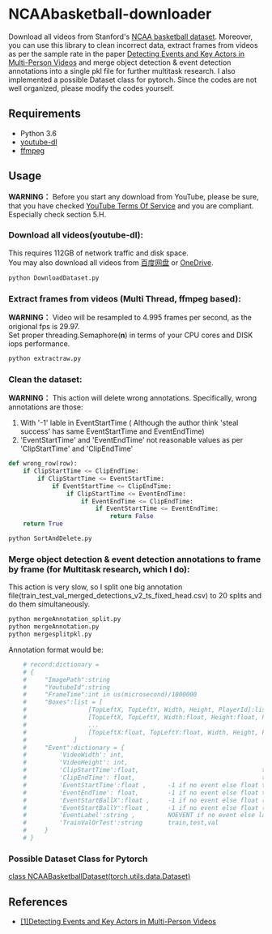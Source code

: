 # NCAAbasketball-downloader
Download all videos from Stanford's [NCAA basketball dataset](http://basketballattention.appspot.com/). Moreover, you can use this library to clean incorrect data, extract frames from videos as per the sample rate in the paper [Detecting Events and Key Actors in Multi-Person Videos](https://arxiv.org/abs/1511.02917) and merge object detection & event detection annotations into a single pkl file for further multitask research. I also implemented a possible Dataset class for pytorch. Since the codes are not well organized, please modify the codes yourself.   

## Requirements
- Python 3.6
- [youtube-dl](https://github.com/ytdl-org/youtube-dl)
- [ffmpeg](http://ffmpeg.org/)

## Usage

**WARNING：** Before you start any download from YouTube, please be sure, that you have checked [YouTube Terms Of Service](https://www.youtube.com/static?template=terms) and you are compliant. Especially check section 5.H.  

### Download all videos(youtube-dl):
This requires 112GB of network traffic and disk space.  
You may also download all videos from [百度网盘](https://pan.baidu.com/s/1YECjdnjmwi_0T-gBXNoGQQ) or [OneDrive](https://zjuteducn-my.sharepoint.com/:f:/g/personal/201426811621_zjut_edu_cn/EvsjaQ7h7HJOjG11h_PNKfQBToSaMV4uzz_Bd9V5fmBuPQ?e=rTUu30).  
```python
python DownloadDataset.py
```
  
### Extract frames from videos (Multi Thread, ffmpeg based):
**WARNING：** Video will be resampled to 4.995 frames per second, as the origional fps is 29.97.  
Set proper threading.Semaphore(**n**) in terms of your CPU cores and DISK iops performance.  
```python
python extractraw.py
```

### Clean the dataset:
**WARNING：** This action will delete wrong annotations. Specifically, wrong annotations are those:
1. With '-1' lable in EventStartTime ( Although the author think 'steal success' has same EventStartTime and EventEndTime)
2. 'EventStartTime' and 'EventEndTime' not reasonable values as per 'ClipStartTime' and 'ClipEndTime'  
```python
def wrong_row(row):
    if ClipStartTime <= ClipEndTime:
        if ClipStartTime <= EventStartTime:
            if EventStartTime <= ClipEndTime:
                if ClipStartTime <= EventEndTime:
                    if EventEndTime <= ClipEndTime:
                        if EventStartTime <= EventEndTime:
                            return False
    return True
```
```python
python SortAndDelete.py
```
### Merge object detection & event detection annotations to frame by frame (for Multitask research, which I do):
This action is very slow, so I split one big annotation file(train_test_val_merged_detections_v2_ts_fixed_head.csv) to 20 splits and do them simultaneously.
```python
python mergeAnnotation_split.py
python mergeAnnotation.py
python mergesplitpkl.py
```
Annotation format would be:  
```python
    # record:dictionary =
    # {
    #     "ImagePath":string
    #     "YoutubeId":string
    #     "FrameTime":int in us(microsecond)/1000000
    #     "Boxes":list = [
    #                 [TopLeftX, TopLeftY, Width, Height, PlayerId]:list,   percentage, not absolute size
    #                 [TopLeftX, TopLeftY, Width:float, Height:float, PlayerId:string],
    #                 ...
    #                 [TopLeftX:float, TopLeftY:float, Width, Height, PlayerId],
    #             ]
    #     "Event":dictionary = {
    #         'VideoWidth': int,
    #         'VideoHeight': int,
    #         'ClipStartTime':float,                                  time in ms(millisecond)/1000
    #         'ClipEndTime': float,                                   time in ms(millisecond)/1000
    #         'EventStartTime':float ,      -1 if no event else float time in ms(millisecond)/1000
    #         'EventEndTime': float,        -1 if no event else float time in ms(millisecond)/1000
    #         'EventStartBallX':float ,     -1 if no event else float (not used in this paper)
    #         'EventStartBallY':float ,     -1 if no event else float (not used in this paper)
    #         'EventLabel':string ,         NOEVENT if no event else label
    #         'TrainValOrTest':string       train,test,val
    #     }
    # }
```
### Possible Dataset Class for Pytorch
[class NCAABasketballDataset(torch.utils.data.Dataset)](https://github.com/jszgz/FCOS-YOOO/blob/master/fcos_core/data/datasets/ncaa.py)
## References
- [[1]Detecting Events and Key Actors in Multi-Person Videos](https://arxiv.org/abs/1511.02917)
